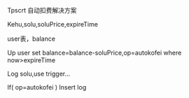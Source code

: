 Tpscrt  自动扣费解决方案

Kehu,solu,soluPrice,expireTime


user表，balance

Up user set  balance=balance-soluPrice,op=autokofei  where now>expireTime


Log solu,use trigger...

If( op=autokofei  )
Insert log  
